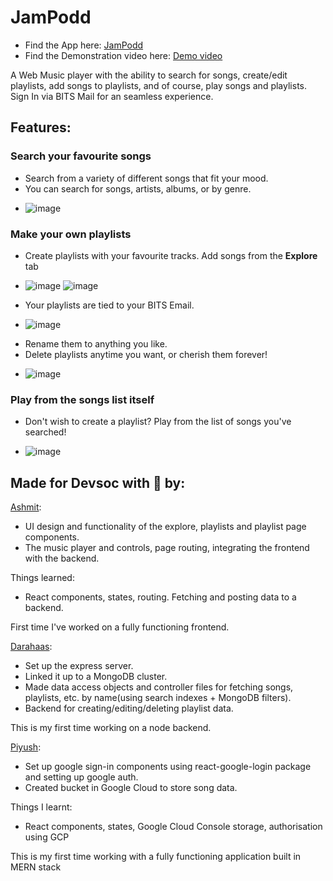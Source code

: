 # JamPodd
* Find the App here:   [JamPodd](https://jampodd.herokuapp.com) 
* Find the Demonstration video here:   [Demo video](https://youtu.be/4avEy_a7yVY)

A Web Music player with the ability to search for songs, create/edit playlists, add songs to playlists, and of course, play songs and playlists. \
Sign In via BITS Mail for an seamless experience.



## Features:
### Search your favourite songs
- Search from a variety of different songs that fit your mood.
- You can search for songs, artists, albums, or by genre.

* ![image](https://i.imgur.com/BUOzwAMl.png)


### Make your own playlists 
- Create playlists with your favourite tracks. Add songs from the **Explore** tab
* ![image](https://i.imgur.com/Chdn9xlm.png)       ![image](https://i.imgur.com/nB2FAVml.png)
- Your playlists are tied to your BITS Email.


* ![image](https://i.imgur.com/BIfbM4Wl.png)

- Rename them to anything you like.
- Delete playlists anytime you want, or cherish them forever!

* ![image](https://i.imgur.com/MKJX3O6l.png)

### Play from the songs list itself
- Don't wish to create a playlist? Play from the list of songs you've searched!

* ![image](https://i.imgur.com/nB2FAVml.png)






## Made for Devsoc with 💙 by:
[Ashmit](https://github.com/ashmitkx):
- UI design and functionality of the explore, playlists and playlist page components.
- The music player and controls, page routing, integrating the frontend with the backend.

 Things learned:
- React components, states, routing. Fetching and posting data to a backend.

First time I've worked on a fully functioning frontend.

[Darahaas](https://github.com/darahaas15):
- Set up the express server.
- Linked it up to a MongoDB cluster.
- Made data access objects and controller files for fetching songs, playlists, etc. by name(using search indexes + MongoDB filters).
- Backend for creating/editing/deleting playlist data.

This is my first time working on a node backend.

[Piyush](https://github.com/git-pi-e):
- Set up google sign-in components using react-google-login package and setting up google auth.
- Created bucket in Google Cloud to store song data.

Things I learnt:
- React components, states, Google Cloud Console storage, authorisation using GCP

This is my first time working with a fully functioning application built in MERN stack


